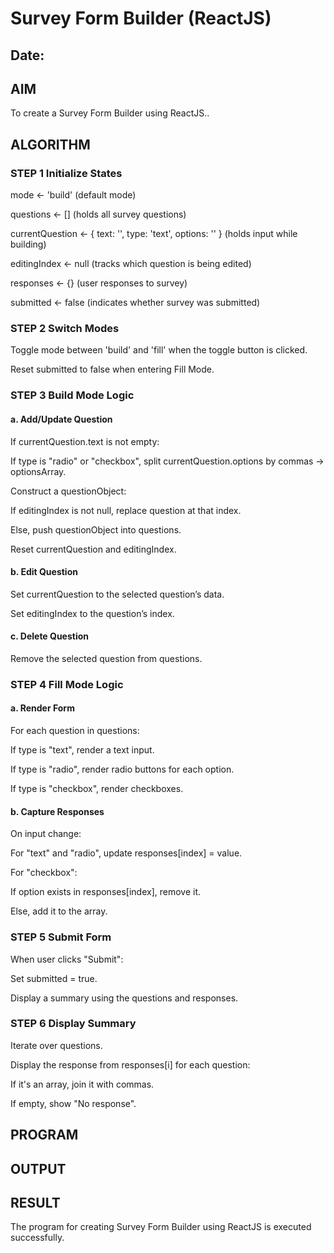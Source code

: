 # Survey Form Builder (ReactJS)
## Date:

## AIM
To create a Survey Form Builder using ReactJS..

## ALGORITHM
### STEP 1 Initialize States
mode ← 'build' (default mode)

questions ← [] (holds all survey questions)

currentQuestion ← { text: '', type: 'text', options: '' } (holds input while building)

editingIndex ← null (tracks which question is being edited)

responses ← {} (user responses to survey)

submitted ← false (indicates whether survey was submitted)

### STEP 2 Switch Modes
Toggle mode between 'build' and 'fill' when the toggle button is clicked.

Reset submitted to false when entering Fill Mode.

### STEP 3 Build Mode Logic
#### a. Add/Update Question
If currentQuestion.text is not empty:

If type is "radio" or "checkbox", split currentQuestion.options by commas → optionsArray.

Construct a questionObject:

If editingIndex is not null, replace question at that index.

Else, push questionObject into questions.

Reset currentQuestion and editingIndex.

#### b. Edit Question
Set currentQuestion to the selected question’s data.

Set editingIndex to the question’s index.

#### c. Delete Question
Remove the selected question from questions.

### STEP 4 Fill Mode Logic
#### a. Render Form
For each question in questions:

If type is "text", render a text input.

If type is "radio", render radio buttons for each option.

If type is "checkbox", render checkboxes.

#### b. Capture Responses
On input change:

For "text" and "radio", update responses[index] = value.

For "checkbox":

If option exists in responses[index], remove it.

Else, add it to the array.

### STEP 5 Submit Form
When user clicks "Submit":

Set submitted = true.

Display a summary using the questions and responses.

### STEP 6 Display Summary
Iterate over questions.

Display the response from responses[i] for each question:

If it's an array, join it with commas.

If empty, show "No response".


## PROGRAM


## OUTPUT


## RESULT
The program for creating Survey Form Builder using ReactJS is executed successfully.
